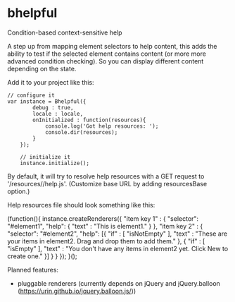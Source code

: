 # bhelpful
Condition-based context-sensitive help

A step up from mapping element selectors to help content, this adds the ability to test if the selected element contains content (or more more advanced condition checking). So you can display different content depending on the state.

Add it to your project like this:

    // configure it
    var instance = Bhelpful({
			debug : true,
			locale : locale,
			onInitialized : function(resources){
				console.log('Got help resources: ');
				console.dir(resources);
			}
		});
		
		// initialize it
		instance.initialize();

By default, it will try to resolve help resources with a GET request to '/resources/<locale>/help.js'. (Customize base URL by adding resourcesBase option.)

Help resources file should look something like this:
  
  (function(){
    instance.createRenderers({
      	"item key 1" : {
      		"selector": "#element1",
      		"help": {
      			"text" : "This is element1."
      		}
      	},
      	"item key 2" : {
      		"selector": "#element2",
      		"help": [{
      			"if" : [ "isNotEmpty" ],
      			"text" : "These are your items in element2. Drag and drop them to add them."
      		},
      		{
      			"if" : [ "isEmpty" ],
      			"text" : "You don't have any items in element2 yet. Click New to create one."
      		}]
      	}
      }
    });
  }();


Planned features: 
* pluggable renderers (currently depends on jQuery and jQuery.balloon (https://urin.github.io/jquery.balloon.js/))

